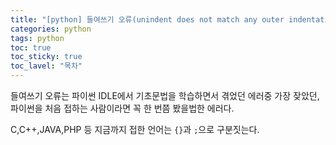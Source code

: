 ```yaml
---
title: "[python] 들여쓰기 오류(unindent does not match any outer indentation level)"
categories: python
tags: python
toc: true
toc_sticky: true
toc_lavel: "목차"
---
```

들여쓰기 오류는 파이썬 IDLE에서 기초문법을 학습하면서 겪었던 에러중 가장 잦았던,  
파이썬을 처음 접하는 사람이라면 꼭 한 번쯤 봤을법한 에러다.  

C,C++,JAVA,PHP 등 지금까지 접한 언어는 `{}`과 `;`으로 구분짓는다.
